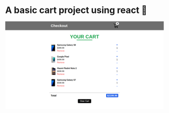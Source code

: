 # A basic cart project using react :slightly_smiling_face:
<img src="src/assets/thumbnail.png" alt="thumbnail">